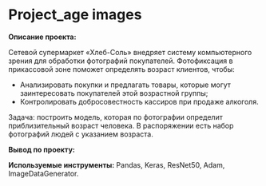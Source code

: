 # Project_age images

**Описание проекта:**

Сетевой супермаркет «Хлеб-Соль» внедряет систему компьютерного зрения для обработки фотографий покупателей. Фотофиксация в прикассовой зоне поможет определять возраст клиентов, чтобы:
- Анализировать покупки и предлагать товары, которые могут заинтересовать покупателей этой возрастной группы;
- Контролировать добросовестность кассиров при продаже алкоголя.
 
Задача: построить модель, которая по фотографии определит приблизительный возраст человека. В распоряжении есть набор фотографий людей с указанием возраста.
 
**Вывод по проекту:**


**Используемые инструменты:** 
Pandas, Keras, ResNet50, Adam, ImageDataGenerator.
